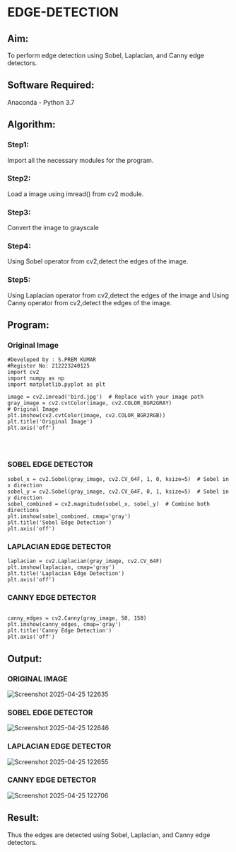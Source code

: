 # EDGE-DETECTION
## Aim:
To perform edge detection using Sobel, Laplacian, and Canny edge detectors.

## Software Required:
Anaconda - Python 3.7

## Algorithm:
### Step1:
Import all the necessary modules for the program.

### Step2:
Load a image using imread() from cv2 module.

### Step3:
Convert the image to grayscale

### Step4:
Using Sobel operator from cv2,detect the edges of the image.

### Step5:

Using Laplacian operator from cv2,detect the edges of the image and Using Canny operator from cv2,detect the edges of the image.
## Program:
### Original Image
```
#Developed by : S.PREM KUMAR
#Register No: 212223240125
import cv2
import numpy as np
import matplotlib.pyplot as plt

image = cv2.imread('bird.jpg')  # Replace with your image path
gray_image = cv2.cvtColor(image, cv2.COLOR_BGR2GRAY)
# Original Image
plt.imshow(cv2.cvtColor(image, cv2.COLOR_BGR2RGB))
plt.title('Original Image')
plt.axis('off')




```
### SOBEL EDGE DETECTOR
```
sobel_x = cv2.Sobel(gray_image, cv2.CV_64F, 1, 0, ksize=5)  # Sobel in x direction
sobel_y = cv2.Sobel(gray_image, cv2.CV_64F, 0, 1, ksize=5)  # Sobel in y direction
sobel_combined = cv2.magnitude(sobel_x, sobel_y)  # Combine both directions
plt.imshow(sobel_combined, cmap='gray')
plt.title('Sobel Edge Detection')
plt.axis('off')
```

### LAPLACIAN EDGE DETECTOR
```
laplacian = cv2.Laplacian(gray_image, cv2.CV_64F)
plt.imshow(laplacian, cmap='gray')
plt.title('Laplacian Edge Detection')
plt.axis('off')
```
### CANNY EDGE DETECTOR
```

canny_edges = cv2.Canny(gray_image, 50, 150)
plt.imshow(canny_edges, cmap='gray')
plt.title('Canny Edge Detection')
plt.axis('off')  
```

## Output:
### ORIGINAL IMAGE 
![Screenshot 2025-04-25 122635](https://github.com/user-attachments/assets/7482b74f-4144-491a-a154-4f62a2be06b8)


### SOBEL EDGE DETECTOR
![Screenshot 2025-04-25 122646](https://github.com/user-attachments/assets/5e7485eb-31bf-4d71-af34-2ecd5b341a52)


### LAPLACIAN EDGE DETECTOR
![Screenshot 2025-04-25 122655](https://github.com/user-attachments/assets/a8d001b3-a582-4c91-b759-a3a872cc0f38)

### CANNY EDGE DETECTOR
![Screenshot 2025-04-25 122706](https://github.com/user-attachments/assets/35dfb437-cba3-439c-98d1-588290165734)

## Result:
Thus the edges are detected using Sobel, Laplacian, and Canny edge detectors.
